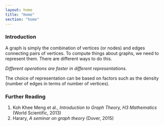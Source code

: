 ```yaml
---
layout: home
title: "Home"
section: "home"
---
```


### Introduction

A graph is simply the combination of vertices (or nodes) and edges connecting pairs of vertices.
To compute things about graphs, we need to represent them. There are different ways to do
this. 

_Different operations are faster in different representations._ 

The choice of representation can be based on factors such as the density (number of edges 
in terms of number of vertices).


### Further Reading

1. Koh Khee Meng et al., _Introduction to Graph Theory, H3 Mathematics_ (World Scientific, 2013)
2. Harary, _A seminar on graph theory_ (Dover, 2015)

